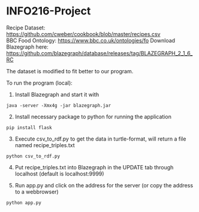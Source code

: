 # INFO216-Project

Recipe Dataset: https://github.com/cweber/cookbook/blob/master/recipes.csv  
BBC Food Ontology: https://www.bbc.co.uk/ontologies/fo
Download Blazegraph here: https://github.com/blazegraph/database/releases/tag/BLAZEGRAPH_2_1_6_RC

The dataset is modified to fit better to our program.

To run the program (local): 
1. Install Blazegraph and start it with 

```java -server -Xmx4g -jar blazegraph.jar```


2. Install necessary package to python for running the application

```pip install flask```


3. Execute csv_to_rdf.py to get the data in turtle-format, will return a file named recipe_triples.txt

```python csv_to_rdf.py```


4. Put recipe_triples.txt into Blazegraph in the UPDATE tab through localhost (default is localhost:9999)


5. Run app.py and click on the address for the server (or copy the address to a webbrowser)

```python app.py```
